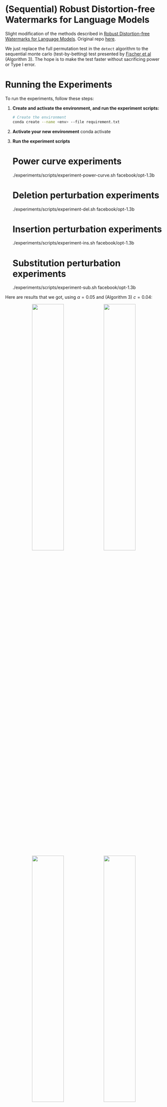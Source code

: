 # (Sequential) Robust Distortion-free Watermarks for Language Models

Slight modification of the methods described in [Robust Distortion-free Watermarks for Language Models](https://arxiv.org/abs/2307.15593). Original repo [here](https://github.com/jthickstun/watermark).


We just replace the full permutation test in the `detect` algorithm to the sequential monte carlo (test-by-betting) test presented by [Fischer et al](https://arxiv.org/abs/2401.07365) (Algorithm 3). The hope is to make the test faster without sacrificing power or Type I error. 
# Running the Experiments

To run the experiments, follow these steps:

1. **Create and activate the environment, and run the experiment scripts:**

   ```bash
   # Create the environment
   conda create --name <env> --file requirement.txt

2. **Activate your new environment**
   conda activate <env>
3. **Run the experiment scripts**

   # Power curve experiments
   ./experiments/scripts/experiment-power-curve.sh <save directory path> facebook/opt-1.3b

   # Deletion perturbation experiments
   ./experiments/scripts/experiment-del.sh <save directory path> facebook/opt-1.3b

   # Insertion perturbation experiments
   ./experiments/scripts/experiment-ins.sh <save directory path> facebook/opt-1.3b

   # Substitution perturbation experiments
   ./experiments/scripts/experiment-sub.sh <save directory path> facebook/opt-1.3b

Here are results that we got, using $\alpha = 0.05$ and (Algorithm 3) $c=0.04$:
<p align="center">
  <img src="results/power and null rejection.png" width="45%"/>
  <img src="results/decision permutations.png" width="45%"/>
</p>

<p align="center">
  <img src="results/avg_pval_by_method.png" width="45%"/>
  <img src="results/avg_power_by_method.png" width="45%"/>
</p>

<p align="center">
  <img src="results/avg_nullrate_by_method.png" width="45%"/>
  <img src="results/avg_perms_by_method.png" width="45%"/>
</p>

<p align="center">
  <img src="results/combined_pval_vs_rate.png" width="45%"/>
  <img src="results/combined_power_vs_rate.png" width="45%"/>
</p>

<p align="center">
  <img src="results/combined_nullrate_vs_rate.png" width="45%"/>
  <img src="results/combined_perms_vs_rate.png" width="45%"/>
</p>



## References
```bib
@article{kuditipudi2023robust,
  title={Robust Distortion-free Watermarks for Language Models},
  author={Kuditipudi, Rohith and Thickstun, John and Hashimoto, Tatsunori and Liang, Percy},
  journal={arXiv preprint arXiv:2307.15593},
  year={2023}
}
```

```bib
@misc{fischer2024sequentialmontecarlotestingbetting,
      title={Sequential Monte-Carlo testing by betting}, 
      author={Lasse Fischer and Aaditya Ramdas},
      year={2024},
      eprint={2401.07365},
      archivePrefix={arXiv},
      primaryClass={stat.ME},
      url={https://arxiv.org/abs/2401.07365}, 
}
```
